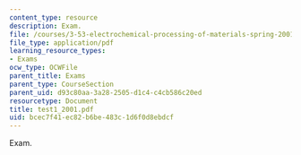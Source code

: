 ```yaml
---
content_type: resource
description: Exam.
file: /courses/3-53-electrochemical-processing-of-materials-spring-2001/bcec7f41ec82b6be483c1d6f0d8ebdcf_test1_2001.pdf
file_type: application/pdf
learning_resource_types:
- Exams
ocw_type: OCWFile
parent_title: Exams
parent_type: CourseSection
parent_uid: d93c80aa-3a28-2505-d1c4-c4cb586c20ed
resourcetype: Document
title: test1_2001.pdf
uid: bcec7f41-ec82-b6be-483c-1d6f0d8ebdcf
---
```

Exam.

